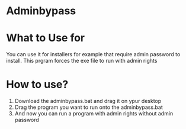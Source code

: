 # Adminbypass


# What to Use for

You can use it for installers for example that require admin password to install.
This prgram forces the exe file to run with admin rights

# How to use?

1. Download the adminbypass.bat and drag it on ypur desktop
2. Drag the program you want to run onto the adminbypass.bat
3. And now you can run a program with admin rights without admin password
